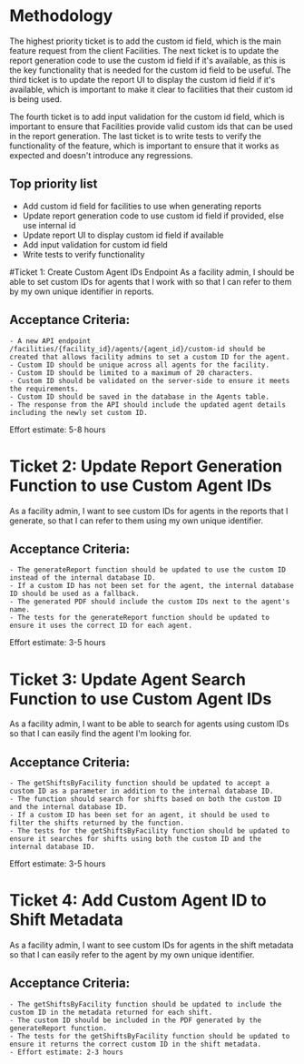# Methodology

The highest priority ticket is to add the custom id field, which is the main feature request from the client Facilities. The next ticket is to update the report generation code to use the custom id field if it's available, as this is the key functionality that is needed for the custom id field to be useful. The third ticket is to update the report UI to display the custom id field if it's available, which is important to make it clear to facilities that their custom id is being used.

The fourth ticket is to add input validation for the custom id field, which is important to ensure that Facilities provide valid custom ids that can be used in the report generation. The last ticket is to write tests to verify the functionality of the feature, which is important to ensure that it works as expected and doesn't introduce any regressions.

## Top priority list

- Add custom id field for facilities to use when generating reports
- Update report generation code to use custom id field if provided, else use internal id
- Update report UI to display custom id field if available
- Add input validation for custom id field
- Write tests to verify functionality

#Ticket 1: Create Custom Agent IDs Endpoint
As a facility admin, I should be able to set custom IDs for agents that I work with so that I can refer to them by my own unique identifier in reports.

## Acceptance Criteria:

    - A new API endpoint /facilities/{facility_id}/agents/{agent_id}/custom-id should be created that allows facility admins to set a custom ID for the agent.
    - Custom ID should be unique across all agents for the facility.
    - Custom ID should be limited to a maximum of 20 characters.
    - Custom ID should be validated on the server-side to ensure it meets the requirements.
    - Custom ID should be saved in the database in the Agents table.
    - The response from the API should include the updated agent details including the newly set custom ID.

Effort estimate: 5-8 hours

# Ticket 2: Update Report Generation Function to use Custom Agent IDs

As a facility admin, I want to see custom IDs for agents in the reports that I generate, so that I can refer to them using my own unique identifier.

## Acceptance Criteria:

    - The generateReport function should be updated to use the custom ID instead of the internal database ID.
    - If a custom ID has not been set for the agent, the internal database ID should be used as a fallback.
    - The generated PDF should include the custom IDs next to the agent's name.
    - The tests for the generateReport function should be updated to ensure it uses the correct ID for each agent.

Effort estimate: 3-5 hours

# Ticket 3: Update Agent Search Function to use Custom Agent IDs

As a facility admin, I want to be able to search for agents using custom IDs so that I can easily find the agent I'm looking for.

## Acceptance Criteria:

    - The getShiftsByFacility function should be updated to accept a custom ID as a parameter in addition to the internal database ID.
    - The function should search for shifts based on both the custom ID and the internal database ID.
    - If a custom ID has been set for an agent, it should be used to filter the shifts returned by the function.
    - The tests for the getShiftsByFacility function should be updated to ensure it searches for shifts using both the custom ID and the internal database ID.

Effort estimate: 3-5 hours

# Ticket 4: Add Custom Agent ID to Shift Metadata

As a facility admin, I want to see custom IDs for agents in the shift metadata so that I can easily refer to the agent by my own unique identifier.

## Acceptance Criteria:

    - The getShiftsByFacility function should be updated to include the custom ID in the metadata returned for each shift.
    - The custom ID should be included in the PDF generated by the generateReport function.
    - The tests for the getShiftsByFacility function should be updated to ensure it returns the correct custom ID in the shift metadata.
    - Effort estimate: 2-3 hours
